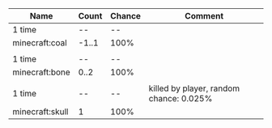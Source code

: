 | Name            | Count | Chance | Comment                                 |
| --------------- | ----- | ------ | --------------------------------------- |
| 1 time          |    -- |     -- |                                         |
| minecraft:coal  | -1..1 |   100% |                                         |
|                 |       |        |                                         |
| 1 time          |    -- |     -- |                                         |
| minecraft:bone  |  0..2 |   100% |                                         |
|                 |       |        |                                         |
| 1 time          |    -- |     -- | killed by player, random chance: 0.025% |
| minecraft:skull |     1 |   100% |                                         |